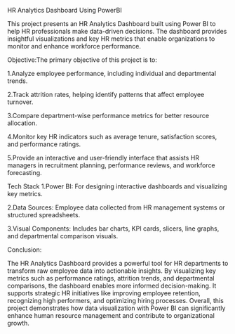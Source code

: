 HR Analytics Dashboard Using PowerBI

This project presents an HR Analytics Dashboard built using Power BI to help HR professionals make data-driven decisions. The dashboard provides insightful visualizations and key HR metrics that enable organizations to monitor and enhance workforce performance.

Objective:The primary objective of this project is to:

1.Analyze employee performance, including individual and departmental trends.

2.Track attrition rates, helping identify patterns that affect employee turnover.

3.Compare department-wise performance metrics for better resource allocation.

4.Monitor key HR indicators such as average tenure, satisfaction scores, and performance ratings.

5.Provide an interactive and user-friendly interface that assists HR managers in recruitment planning, performance reviews, and workforce forecasting.

Tech Stack
1.Power BI: For designing interactive dashboards and visualizing key metrics.

2.Data Sources: Employee data collected from HR management systems or structured spreadsheets.

3.Visual Components: Includes bar charts, KPI cards, slicers, line graphs, and departmental comparison visuals.

Conclusion:

The HR Analytics Dashboard provides a powerful tool for HR departments to transform raw employee data into actionable insights. By visualizing key metrics such as performance ratings, attrition trends, and departmental comparisons, the dashboard enables more informed decision-making. It supports strategic HR initiatives like improving employee retention, recognizing high performers, and optimizing hiring processes. Overall, this project demonstrates how data visualization with Power BI can significantly enhance human resource management and contribute to organizational growth.
